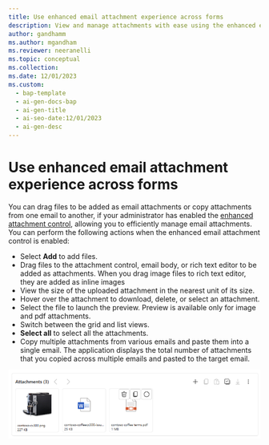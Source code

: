 ```yaml
---
title: Use enhanced email attachment experience across forms
description: View and manage attachments with ease using the enhanced email attachment experience across forms. 
author: gandhamm
ms.author: mgandham
ms.reviewer: neeranelli
ms.topic: conceptual 
ms.collection: 
ms.date: 12/01/2023
ms.custom:
  - bap-template
  - ai-gen-docs-bap
  - ai-gen-title
  - ai-seo-date:12/01/2023
  - ai-gen-desc
---
```


# Use enhanced email attachment experience across forms

You can drag files to be added as email attachments or copy attachments from one email to another, if your administrator has enabled the [enhanced attachment control](../administer/add-enhanced-attachment-control.md), allowing you to efficiently manage email attachments. You can perform the following actions when the enhanced email attachment control is enabled:

- Select **Add** to add files.
- Drag files to the attachment control, email body, or rich text editor to be added as attachments. When you drag image files to rich text editor, they are added as inline images
- View the size of the uploaded attachment in the nearest unit of its size.
- Hover over the attachment to download, delete, or select an attachment.
- Select the file to launch the preview. Preview is available only for image and pdf attachments.
- Switch between the grid and list views.
- **Select all** to select all the attachments.
- Copy multiple attachments from various emails and paste them into a single email. The application displays the total number of attachments that you copied across multiple emails and pasted to the target email.

 ![Enhanced attachment control.](../media/cs-enh-email-attach.png "Screenshot of the enhanced email with the enhanced attachment control")

